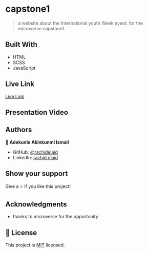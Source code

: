 # capstone1

> a website about the International youth Week event. for the microverse capstone1.

## Built With

- HTML
- SCSS
- JavaScript

## Live Link

[Live Link](https://ismailakinkunmi.github.io/capstone/)

## Presentation Video

## Authors

👤 **Adekunle Akinkunmi Ismail**

- GitHub: [@rachidelaid](https://github.com/ismailakinkunmi)
- LinkedIn: [rachid elaid](https://www.linkedin.com/in/ismail-akinkunmi-adekunle-b810aa155/)

## Show your support

Give a ⭐️ if you like this project!

## Acknowledgments

- thanks to microverse for the opportunity

## 📝 License

This project is [MIT](./MIT.md) licensed.
